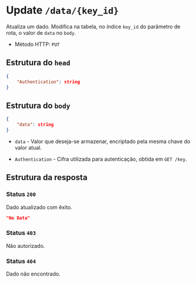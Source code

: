 # Update `/data/{key_id}`

Atualiza um dado. Modifica na tabela, no índice `key_id` do parâmetro de rota, o
valor de `data` no `body`.

- Método HTTP: `PUT`

## Estrutura do `head`

```json
{
    "Authentication": string
}
```

## Estrutura do `body`

```json
{
    "data": string
}
```

- `data` - Valor que deseja-se armazenar, encriptado pela mesma chave do valor
  atual.

- `Authentication` - Cifra utilizada para autenticação, obtida em `GET /key`.

## Estrutura da resposta

### Status `200`

Dado atualizado com êxito.

```json
"No Data"
```

### Status `403`

Não autorizado.

### Status `404`

Dado não encontrado.
